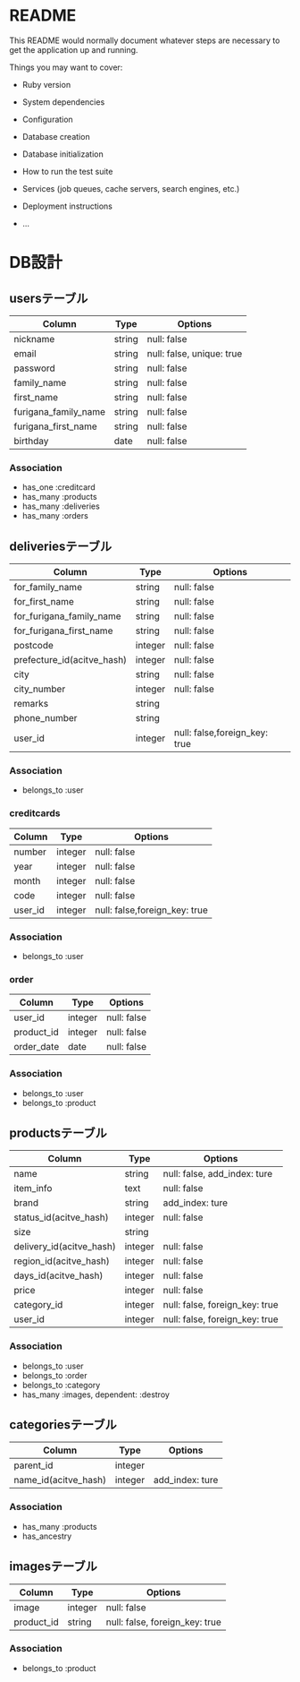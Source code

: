 # README

This README would normally document whatever steps are necessary to get the
application up and running.

Things you may want to cover:

* Ruby version

* System dependencies

* Configuration

* Database creation

* Database initialization

* How to run the test suite

* Services (job queues, cache servers, search engines, etc.)

* Deployment instructions

* ...

# DB設計

## usersテーブル

|Column|Type|Options|
|------|----|-------|
|nickname|string|null: false|
|email|string|null: false, unique: true|
|password|string|null: false|
|family_name|string|null: false|
|first_name|string|null: false|
|furigana_family_name|string|null: false|
|furigana_first_name|string|null: false|
|birthday|date|null: false|

### Association
- has_one :creditcard
- has_many :products
- has_many :deliveries
- has_many :orders


## deliveriesテーブル

|Column|Type|Options|
|------|----|-------|
|for_family_name|string|null: false|
|for_first_name|string|null: false|
|for_furigana_family_name|string|null: false|
|for_furigana_first_name|string|null: false|
|postcode|integer|null: false|
|prefecture_id(acitve_hash)|integer|null: false|
|city|string|null: false|
|city_number|integer|null: false|
|remarks|string||
|phone_number|string||
|user_id|integer|null: false,foreign_key: true|

### Association
- belongs_to :user


### creditcards
|Column|Type|Options|
|------|----|-------|
|number|integer|null: false|
|year|integer|null: false|
|month|integer|null: false|
|code|integer|null: false|
|user_id|integer|null: false,foreign_key: true|

### Association
- belongs_to :user


### order
|Column|Type|Options|
|------|----|-------|
|user_id|integer|null: false|
|product_id|integer|null: false|
|order_date|date|null: false|

### Association
- belongs_to :user
- belongs_to :product


## productsテーブル

|Column|Type|Options|
|------|----|-------|
|name|string|null: false, add_index: ture|
|item_info|text|null: false|
|brand|string|add_index: ture|
|status_id(acitve_hash)|integer|null: false|
|size|string||
|delivery_id(acitve_hash)|integer|null: false|
|region_id(acitve_hash)|integer|null: false|
|days_id(acitve_hash)|integer|null: false|
|price|integer|null: false|
|category_id|integer|null: false, foreign_key: true|
|user_id|integer|null: false, foreign_key: true|

### Association
- belongs_to :user
- belongs_to :order
- belongs_to :category
- has_many :images, dependent: :destroy


## categoriesテーブル

|Column|Type|Options|
|------|----|-------|
|parent_id|integer||
|name_id(acitve_hash)|integer|add_index: ture|

### Association
- has_many :products
- has_ancestry


## imagesテーブル

|Column|Type|Options|
|------|----|-------|
|image|integer|null: false|
|product_id|string|null: false, foreign_key: true|

### Association
- belongs_to :product
